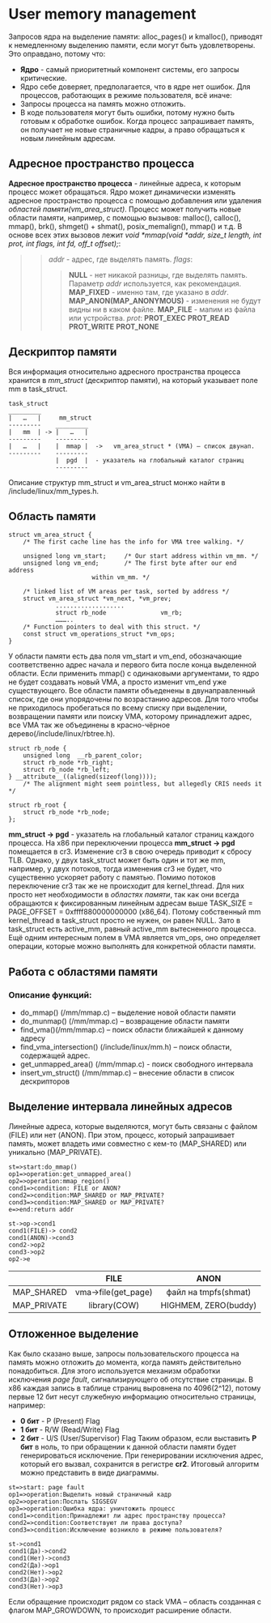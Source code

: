 # User memory management
Запросов ядра на выделение памяти: alloc_pages() и kmalloc(), приводят к немедленному выделению памяти, если могут быть удовлетворены. Это оправдано, потому что:
* **Ядро** - самый приоритетный компонент системы, его запросы критические.
* Ядро себе доверяет, предполагается, что в ядре нет ошибок.
Для процессов, работающих в режиме пользователя, всё иначе:
* Запросы процесса на память можно отложить.
* В коде пользователя могут быть ошибки, потому нужно быть готовым к обработке ошибок.
Когда процесс запрашивает память, он получает не новые страничные кадры, а право обращаться к новым линейным адресам.

## Адресное пространство процесса
**Адресное пространство процесса** - линейные адреса, к которым процесс может обращаться. Ядро может динамически изменять адресное пространство процесса с помощью добавления или удаления *областей памяти(vm_area_struct)*.
Процесс может получить новые области памяти, например, с помощью вызывов: malloc(), calloc(), mmap(), brk(), shmget() + shmat(), posix_memalign(), mmap() и т.д. В основе всех этих вызовов лежит _void *mmap(void *addr, size_t length, int prot, int flags, int fd, off_t offset);_:
>> *addr* - адрес, где выделять память.
>> *flags*:
>>> **NULL** - нет никакой разницы, где выделять память. Параметр *addr* используется, как рекомендация.
>>> **MAP_FIXED** - именно там, где указано в *addr*.
>>> **MAP_ANON(MAP_ANONYMOUS)** - изменения не будут видны ни в каком файле.
>>> **MAP_FILE** - мапим из файла или устройства.
>> *prot*:
>>> **PROT_EXEC**
>>> **PROT_READ**
>>> **PROT_WRITE**
>>> **PROT_NONE**

## Дескриптор памяти
Вся информация относительно адресного пространства процесса хранится в *mm_struct* (дескриптор памяти), на который указывает поле mm в task_struct.

```
task_struct
_________
|   …   |     mm_struct
---------    _________
|   mm  | -> |   …   |
---------    ---------
|   …   |    |  mmap |  ->   vm_area_struct * (VMA) – список двунап.
---------    ---------
             |  pgd  |  - указатель на глобальный каталог страниц
             ---------
```

Описание структур mm_struct и vm_area_struct монжо найти в /include/linux/mm_types.h.

## Область памяти
```
struct vm_area_struct {
    /* The first cache line has the info for VMA tree walking. */

    unsigned long vm_start;     /* Our start address within vm_mm. */
    unsigned long vm_end;       /* The first byte after our end address
                       within vm_mm. */

    /* linked list of VM areas per task, sorted by address */
    struct vm_area_struct *vm_next, *vm_prev;
             ...................
             struct rb_node               vm_rb;
             ………..
    /* Function pointers to deal with this struct. */
    const struct vm_operations_struct *vm_ops;
}
```
У области памяти есть два поля vm_start и vm_end, обозначающие соответственно адрес начала и первого бита после конца выделенной области. Если применить mmap() с одинаковыми аргументами, то ядро не будет создавать новый VMA, а просто изменит vm_end уже существующего.
Все области памяти объеденены в двунаправленный список, где они упорядочены по возрастанию адресов. Для того чтобы не приходилось пробегаться по всему списку при выделении, возвращении памяти или поиску VMA, которому принадлежит адрес, все VMA так же объединены в красно-чёрное дерево(/include/linux/rbtree.h).
```
struct rb_node {
    unsigned long  __rb_parent_color;
    struct rb_node *rb_right;
    struct rb_node *rb_left;
} __attribute__((aligned(sizeof(long))));
    /* The alignment might seem pointless, but allegedly CRIS needs it */

struct rb_root {
    struct rb_node *rb_node;
};
```
**mm_struct -> pgd** - указатель на глобальный каталог страниц каждого процесса. На x86 при переключении процесса **mm_struct -> pgd** помещается в cr3. Изменение cr3 в свою очередь приводит к сбросу TLB. Однако, у двух task_struct может быть один и тот же mm, например, у двух потоков, тогда изменения cr3 не будет, что существенно ускоряет работу с памятью.
Помимо потоков переключение cr3 так же не происходит для kernel_thread. Для них просто нет необходимости в *областях памяти*, так как они всегда обращаются к фиксированным линейным адресам выше TASK_SIZE = PAGE_OFFSET = 0xffff880000000000 (x86_64). Потому собственный mm kernel_thread в task_struct просто не нужен, он равен NULL. Зато в task_struct есть active_mm, равный active_mm вытесненного процесса.
Ещё одним интересным полем в VMA является vm_ops, оно определяет операции, которые можно выполнять для конкретной области памяти.

## Работа с областями памяти
### Описание функций:
* do_mmap() (/mm/mmap.c) – выделение новой области памяти
* do_munmap() (/mm/mmap.c) – возвращение области памяти
* find_vma()(/mm/mmap.c) – поиск области ближайшей к данному адресу
* find_vma_intersection() (/include/linux/mm.h) – поиск области, содержащей адрес.
* get_unmapped_area() (/mm/mmap.c)  - поиск свободного интервала
* insert_vm_struct() (/mm/mmap.c) – внесение области в список дескрипторов

## Выделение интервала линейных адресов
Линейные адреса, которые выделяются, могут быть связаны с файлом (FILE) или нет (ANON). При этом, процесс, который запрашивает память, может владеть ими совместно с кем-то (MAP_SHARED) или уникально (MAP_PRIVATE).
```flow
st=>start:do_mmap()
op1=>operation:get_unmapped_area()
op2=>operation:mmap_region()
cond1=>condition: FILE or ANON?
cond2=>condition:MAP_SHARED or MAP_PRIVATE?
cond3=>condition:MAP_SHARED or MAP_PRIVATE?
e=>end:return addr

st->op->cond1
cond1(FILE)-> cond2
cond1(ANON)->cond3
cond2->op2
cond3->op2
op2->e
```
|                       | FILE                | ANON                 |
|:---------------------:|:-------------------:|:--------------------:|
| MAP_SHARED            | vma->file(get_page) | файл на tmpfs(shmat) |
| MAP_PRIVATE           | library(COW)        | HIGHMEM, ZERO(buddy) |

## Отложенное выделение
Как было сказано выше, запросы пользовательского процесса на память можно отложить до момента, когда память действительно понадобиться. Для этого используется механизм обработки исключения *page fault*, сигнализирующего об отсутствие страницы.
В x86 каждая запись в таблице страниц выровнена по 4096(2^12), потому первые 12 бит несут служебную информацию относительно страницы, например:
* __0 бит__ - P (Present) Flag
* __1 бит__ - R/W (Read/Write) Flag
* __2 бит__ - U/S (User/Supervisor) Flag
Таким образом, если выставить __P бит__ в ноль, то при обращении к данной области памяти будет генерироваться исключение. При генерировании исключения адрес, который его вызвал, сохранится в регистре __cr2__. Итоговый алгоритм можно представить в виде диаграммы.
```flow
st=>start: page fault
op1=>operation:Выделить новый страничный кадр
op2=>operation:Послать SIGSEGV
op3=>operation:Ошибка ядра: уничтожить процесс
cond1=>condition:Принадлежит ли адрес пространству процесса?
cond2=>condition:Соответствуют ли права доступа?
cond3=>condition:Исключение возникло в режиме пользователя?

st->cond1
cond1(Да)->cond2
cond1(Нет)->cond3
cond2(Да)->op1
cond2(Нет)->op2
cond3(Да)->op2
cond3(Нет)->op3
```
Если обращение происходит рядом со stack VMA – область созданная с флагом MAP_GROWDOWN, то происходит расширение области.
